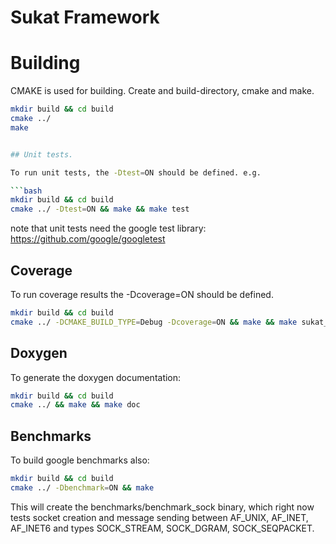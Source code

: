Sukat Framework
===============

# Building

CMAKE is used for building. Create and build-directory, cmake and make.

```bash
mkdir build && cd build
cmake ../
make


## Unit tests.

To run unit tests, the -Dtest=ON should be defined. e.g.

```bash
mkdir build && cd build
cmake ../ -Dtest=ON && make && make test
```
note that unit tests need the google test library:
https://github.com/google/googletest

## Coverage

To run coverage results the -Dcoverage=ON should be defined.
```bash
mkdir build && cd build
cmake ../ -DCMAKE_BUILD_TYPE=Debug -Dcoverage=ON && make && make sukat_sock_coverage
```

## Doxygen

To generate the doxygen documentation:
```bash
mkdir build && cd build
cmake ../ && make && make doc
```

## Benchmarks

To build google benchmarks also:
```bash
mkdir build && cd build
cmake ../ -Dbenchmark=ON && make
```

This will create the benchmarks/benchmark_sock binary, which right now tests
socket creation and message sending between AF_UNIX, AF_INET, AF_INET6 and
types SOCK_STREAM, SOCK_DGRAM, SOCK_SEQPACKET.
